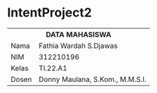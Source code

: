 # IntentProject2
<table>
  <tr>
    <th colspan="2">DATA MAHASISWA</th>
  </tr>
  <tr>
    <td>Nama</td>
    <td> Fathia Wardah S.Djawas </td>
  </tr>
  <tr>
    <td>NIM</td>
    <td>312210196</td>
  </tr>
  <tr>
    <td>Kelas</td>
    <td>TI.22.A1</td>
  </tr>
  <tr>
    <td>Dosen</td>
    <td>Donny Maulana, S.Kom., M.M.S.I.</td>
  </tr>
</table>


